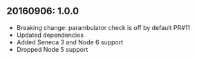 ## 20160906: 1.0.0

* Breaking change: parambulator check is off by default PR#11
* Updated dependencies
* Added Seneca 3 and Node 6 support
* Dropped Node 5 support
